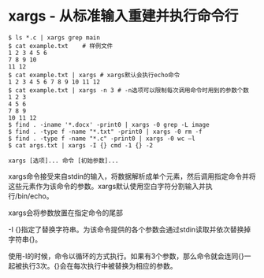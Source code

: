 # xargs - 从标准输入重建并执行命令行

```shell
$ ls *.c | xargs grep main
$ cat example.txt    # 样例文件
1 2 3 4 5 6  
7 8 9 10 
11 12 
$ cat example.txt | xargs # xargs默认会执行echo命令
1 2 3 4 5 6 7 8 9 10 11 12 
$ cat example.txt | xargs -n 3 # -n选项可以限制每次调用命令时用到的参数个数
1 2 3  
4 5 6  
7 8 9  
10 11 12
$ find . -iname '*.docx' -print0 | xargs -0 grep -L image 
$ find . -type f -name "*.txt" -print0 | xargs -0 rm -f 
$ find . -type f -name "*.c" -print0 | xargs -0 wc –l 
$ cat args.txt | xargs -I {} cmd -1 {} -2
```

`xargs [选项]... 命令 [初始参数]...`

xargs命令接受来自stdin的输入，将数据解析成单个元素，然后调用指定命令并将这些元素作为该命令的参数。xargs默认使用空白字符分割输入并执行/bin/echo。

xargs会将参数放置在指定命令的尾部

-I {}指定了替换字符串。为该命令提供的各个参数会通过stdin读取并依次替换掉字符串{}。

使用-I的时候，命令以循环的方式执行。如果有3个参数，那么命令就会连同{}一起被执行3次。{}会在每次执行中被替换为相应的参数。